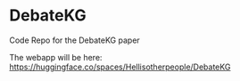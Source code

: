 # DebateKG
Code Repo for the DebateKG paper


The webapp will be here: https://huggingface.co/spaces/Hellisotherpeople/DebateKG
